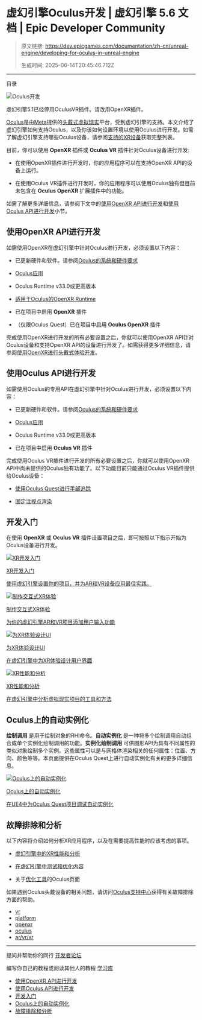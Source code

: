 # 虚幻引擎Oculus开发 | 虚幻引擎 5.6 文档 | Epic Developer Community

> 原文链接: https://dev.epicgames.com/documentation/zh-cn/unreal-engine/developing-for-oculus-in-unreal-engine
> 
> 生成时间: 2025-06-14T20:45:46.712Z

---

目录

![Oculus开发](https://dev.epicgames.com/community/api/documentation/image/ed4cd8c6-e194-42e0-910d-79575d61a8fb?resizing_type=fill&width=1920&height=335)

虚幻引擎5.1已经停用OculusVR插件。请改用OpenXR插件。

[Oculus](https://www.oculus.com/)是由[Meta](https://about.facebook.com/meta/)提供的[头戴式虚拟现实](/documentation/zh-cn/unreal-engine/developing-for-head-mounted-experiences-with-openxr-in-unreal-engine)平台，受到虚幻引擎的支持。本文介绍了虚幻引擎如何支持Oculus，以及你该如何设置环境以使用Oculus进行开发。如需了解虚幻引擎支持哪些Oculus设备，请参阅[支持的XR设备](/documentation/zh-cn/unreal-engine/supported-xr-devices-in-unreal-engine)获取完整列表。

目前，你可以使用 **OpenXR** 插件或 **Oculus VR** 插件针对Oculus设备进行开发:

-   在使用OpenXR插件进行开发时，你的应用程序可以在支持OpenXR API的设备上运行。
    
-   在使用Oculus VR插件进行开发时，你的应用程序可以使用Oculus独有但目前未包含在 **Oculus OpenXR** 扩展插件中的功能。
    

如需了解更多详细信息，请参阅下文中的[使用OpenXR API进行开发](/documentation/zh-cn/unreal-engine/developing-for-oculus-in-unreal-engine#%E4%BD%BF%E7%94%A8openxrapi%E8%BF%9B%E8%A1%8C%E5%BC%80%E5%8F%91)和[使用Oculus API进行开发](/documentation/zh-cn/unreal-engine/developing-for-oculus-in-unreal-engine#%E4%BD%BF%E7%94%A8oculusapi%E8%BF%9B%E8%A1%8C%E5%BC%80%E5%8F%91)小节。

## 使用OpenXR API进行开发

如需使用OpenXR在虚幻引擎中针对Oculus进行开发，必须设置以下内容：

-   已更新硬件和软件。请参阅[Oculus的系统和硬件要求](https://developer.oculus.com/documentation/mobilesdk/latest/concepts/mobile-reqs#mobile-reqs)
    
-   [Oculus应用](https://www.oculus.com/setup/)
    
-   Oculus Runtime v33.0或更高版本
    
-   [适用于Oculus的OpenXR Runtime](/documentation/zh-cn/unreal-engine/openxr-prerequisites-in-unreal-engine)
    
-   已在项目中启用 **OpenXR** 插件
    
-   （仅限Oculus Quest）已在项目中启用 **Oculus OpenXR** 插件
    

完成使用OpenXR进行开发的所有必要设置之后，你就可以使用OpenXR API针对Oculus设备和支持OpenXR API的设备进行开发了。如需获得更多详细信息，请参阅[使用OpenXR进行头戴式体验开发](/documentation/zh-cn/unreal-engine/developing-for-head-mounted-experiences-with-openxr-in-unreal-engine)。

## 使用Oculus API进行开发

如需使用Oculus的专用API在虚幻引擎中针对Oculus进行开发，必须设置以下内容：

-   已更新硬件和软件。请参阅[Oculus的系统和硬件要求](https://developer.oculus.com/documentation/mobilesdk/latest/concepts/mobile-reqs#mobile-reqs)
    
-   [Oculus应用](https://www.oculus.com/setup/)
    
-   Oculus Runtime v33.0或更高版本
    
-   已在项目中启用 **Oculus VR** 插件
    

完成使用Oculus VR插件进行开发的所有必要设置之后，你就可以使用OpenXR API中尚未提供的Oculus独有功能了。以下功能目前只能通过Oculus VR插件提供给Oculus设备：

-   [使用Oculus Quest进行手部追踪](/documentation/zh-cn/unreal-engine/making-interactive-xr-experiences-in-unreal-engine#oculusquest)
    
-   [固定注视点渲染](/documentation/zh-cn/unreal-engine/xr-performance-features-in-unreal-engine#%E5%8F%AF%E5%8F%98%E9%80%9F%E7%8E%87%E7%9D%80%E8%89%B2%E5%92%8C%E5%9B%BA%E5%AE%9A%E6%B3%A8%E8%A7%86%E7%82%B9%E6%B8%B2%E6%9F%93)
    

## 开发入门

在使用 **OpenXR** 或 **Oculus VR** 插件设置项目之后，即可按照以下指示开始为Oculus设备进行开发。

[](/documentation/zh-cn/unreal-engine/getting-started-with-xr-development-in-unreal-engine)

[![XR开发入门](https://d1iv7db44yhgxn.cloudfront.net/documentation/images/caa97a50-c9e5-4608-8f04-c28a1fda462a/placeholder_topic.png)](/documentation/zh-cn/unreal-engine/getting-started-with-xr-development-in-unreal-engine)

[XR开发入门](/documentation/zh-cn/unreal-engine/getting-started-with-xr-development-in-unreal-engine)

[使用虚幻引擎设置你的项目，并为AR和VR设备应用最佳实践。](/documentation/zh-cn/unreal-engine/getting-started-with-xr-development-in-unreal-engine)

[](/documentation/zh-cn/unreal-engine/making-interactive-xr-experiences-in-unreal-engine)

[![制作交互式XR体验](https://d1iv7db44yhgxn.cloudfront.net/documentation/images/f5ab45fa-0ac9-4371-a1fc-605ae6be23f5/placeholder_topic.png)](/documentation/zh-cn/unreal-engine/making-interactive-xr-experiences-in-unreal-engine)

[制作交互式XR体验](/documentation/zh-cn/unreal-engine/making-interactive-xr-experiences-in-unreal-engine)

[为你的虚幻引擎AR和VR项目添加用户输入功能](/documentation/zh-cn/unreal-engine/making-interactive-xr-experiences-in-unreal-engine)

[](/documentation/zh-cn/unreal-engine/design-user-interfaces-for-xr-experiences-in-unreal-engine)

[![为XR体验设计UI](https://d1iv7db44yhgxn.cloudfront.net/documentation/images/a689d2b9-4c4f-4d44-b743-ad4cc5d341a5/placeholder_topic.png)](/documentation/zh-cn/unreal-engine/design-user-interfaces-for-xr-experiences-in-unreal-engine)

[为XR体验设计UI](/documentation/zh-cn/unreal-engine/design-user-interfaces-for-xr-experiences-in-unreal-engine)

[在虚幻引擎中为XR体验设计用户界面](/documentation/zh-cn/unreal-engine/design-user-interfaces-for-xr-experiences-in-unreal-engine)

[](/documentation/zh-cn/unreal-engine/xr-performance-and-profiling-in-unreal-engine)

[![XR性能和分析](https://d1iv7db44yhgxn.cloudfront.net/documentation/images/0eec00da-99fe-4131-9c2b-042ecdc646fa/placeholder_topic.png)](/documentation/zh-cn/unreal-engine/xr-performance-and-profiling-in-unreal-engine)

[XR性能和分析](/documentation/zh-cn/unreal-engine/xr-performance-and-profiling-in-unreal-engine)

[在虚幻引擎中分析虚拟现实项目的工具和方法](/documentation/zh-cn/unreal-engine/xr-performance-and-profiling-in-unreal-engine)

## Oculus上的自动实例化

**绘制调用** 是用于绘制对象的RHI命令。**自动实例化** 是一种将多个绘制调用自动组合成单个实例化绘制调用的功能。**实例化绘制调用** 可供图形API为具有不同属性的类似对象绘制多个实例。这些属性可以是与网格体渲染相关的任何属性：位置、方向、颜色等等。本页面提供在Oculus Quest上进行自动实例化有关的更多详细信息。

[](/documentation/zh-cn/unreal-engine/auto-instancing-on-oculus-in-unreal-engine)

[![Oculus上的自动实例化](https://d1iv7db44yhgxn.cloudfront.net/documentation/images/be41a81e-d308-4687-be7c-a522226e4741/placeholder_topic.png)](/documentation/zh-cn/unreal-engine/auto-instancing-on-oculus-in-unreal-engine)

[Oculus上的自动实例化](/documentation/zh-cn/unreal-engine/auto-instancing-on-oculus-in-unreal-engine)

[在UE4中为Oculus Quest项目调试自动实例化](/documentation/zh-cn/unreal-engine/auto-instancing-on-oculus-in-unreal-engine)

## 故障排除和分析

以下内容将介绍如何分析XR应用程序，以及在需要提高性能时应该考虑的事项。

-   [虚幻引擎中的XR性能和分析](/documentation/zh-cn/unreal-engine/xr-performance-and-profiling-in-unreal-engine)
    
-   [在虚幻引擎中测试和优化内容](/documentation/zh-cn/unreal-engine/testing-and-optimizing-your-content)
    
-   关于[优化工具](https://developer.oculus.com/documentation/unreal/ts-book-tools)的Oculus页面
    

如果遇到Oculus头戴设备的相关问题，请访问[Oculus支持中心](https://support.oculus.com/)获得有关故障排除方面的帮助。

-   [vr](https://dev.epicgames.com/community/search?query=vr)
-   [platform](https://dev.epicgames.com/community/search?query=platform)
-   [openxr](https://dev.epicgames.com/community/search?query=openxr)
-   [oculus](https://dev.epicgames.com/community/search?query=oculus)
-   [ar/vr/xr](https://dev.epicgames.com/community/search?query=ar%2Fvr%2Fxr)

* * *

提问并帮助你的同行 [开发者论坛](https://forums.unrealengine.com/categories?tag=unreal-engine)

编写你自己的教程或阅读其他人的教程 [学习库](https://dev.epicgames.com/community/unreal-engine/learning)

-   [使用OpenXR API进行开发](/documentation/zh-cn/unreal-engine/developing-for-oculus-in-unreal-engine#%E4%BD%BF%E7%94%A8openxrapi%E8%BF%9B%E8%A1%8C%E5%BC%80%E5%8F%91)
-   [使用Oculus API进行开发](/documentation/zh-cn/unreal-engine/developing-for-oculus-in-unreal-engine#%E4%BD%BF%E7%94%A8oculusapi%E8%BF%9B%E8%A1%8C%E5%BC%80%E5%8F%91)
-   [开发入门](/documentation/zh-cn/unreal-engine/developing-for-oculus-in-unreal-engine#%E5%BC%80%E5%8F%91%E5%85%A5%E9%97%A8)
-   [Oculus上的自动实例化](/documentation/zh-cn/unreal-engine/developing-for-oculus-in-unreal-engine#oculus%E4%B8%8A%E7%9A%84%E8%87%AA%E5%8A%A8%E5%AE%9E%E4%BE%8B%E5%8C%96)
-   [故障排除和分析](/documentation/zh-cn/unreal-engine/developing-for-oculus-in-unreal-engine#%E6%95%85%E9%9A%9C%E6%8E%92%E9%99%A4%E5%92%8C%E5%88%86%E6%9E%90)